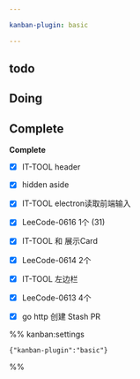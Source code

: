 ```yaml
---

kanban-plugin: basic

---
```


## todo



## Doing



## Complete

**Complete**
- [x] IT-TOOL header
- [x] hidden aside
- [x] IT-TOOL electron读取前端输入
- [x] LeeCode-0616 1个 (31)
- [x] IT-TOOL 和 展示Card
- [x] LeeCode-0614 2个
- [x] IT-TOOL 左边栏
- [x] LeeCode-0613 4个
- [x] go http 创建 Stash PR




%% kanban:settings
```
{"kanban-plugin":"basic"}
```
%%